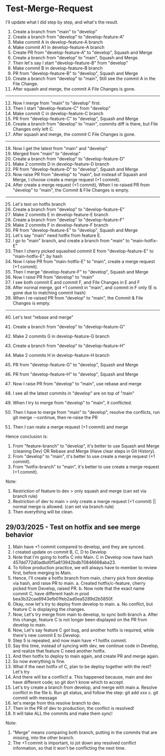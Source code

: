 # Test-Merge-Request

I'll update what I did step by step, and what's the result.

1. Create a branch from "main" to "develop"
2. Create a branch from "develop" to "develop-feature-A"
3. Make commit A in develop-feature-A branch
4. Make commit A1 in develop-feature-A branch
5. Create PR from "develop-feature-A" to "develop", Squash and Merge
6. Create a branch from "develop" to "main", Squash and Merge.
7. Then let's say I start "develop-feature-B" from "develop"
8. Make commit B in develop-feature-B branch
9. PR from "develop-feature-B" to "develop", Squash and Merge
10. Create a branch from "develop" to "main", Still see the commit A in the File Change.
11. After squash and merge, the commit A File Changes is gone.

---

12. Now I merge from "main" to "develop" first.
13. Then I start "develop-feature-C" from "develop"
14. Make commit C in develop-feature-C branch
15. PR from "develop-feature-C" to "develop", Squash and Merge
16. Create a branch from "develop" to "main", commits diff is there, but File Changes only left C.
17. After squash and merge, the commit C File Changes is gone.

---

18. Now I get the latest from "main" and "develop"
19. Merged from "main" to "develop"
20. Create a branch from "develop" to "develop-feature-D"
21. Make 2 commits D in develop-feature-D branch
22. PR from "develop-feature-D" to "develop", Squash and Merge
23. Now raise PR from "develop" to "main", but instead of Squash and Merge, I choose create a merge request (+1 commit).
24. After create a merge request (+1 commit), When I re-raised PR from "develop" to "main", the Commit & File Changes is empty.

---

25. Let's test on hotfix branch
26. Create a branch from "develop" to "develop-feature-E"
27. Make 2 commits E in develop-feature-E branch
28. Create a branch from "develop" to "develop-feature-F"
29. Make 2 commits F in develop-feature-F branch
30. PR from "develop-feature-E" to "develop", Squash and Merge
31. Let's say "main" need hotfix from feature E.
32. I go to "main" branch, and create a branch from "main" to "main-hotfix-E"
33. Then I cherry picked squashed commit E from "develop-feature-E" to "main-hotfix-E", by hash
34. Now I raise PR from "main-hotfix-E" to "main", create a merge request (+1 commit).
35. Then I merge "develop-feature-F" to "develop", Squash and Merge
36. Now I raise PR from "develop" to "main"
37. I see both commit E and commit F, and File Changes in E and F
38. After normal merge, got +1 commit in "main", and commit in F only (E is gone due to matching commit hash)
39. When I re-raised PR from "develop" to "main", the Commit & File Changes is empty.

---

40. Let's test "rebase and merge"
41. Create a branch from "develop" to "develop-feature-G"
42. Make 2 commits G in develop-feature-G branch
43. Create a branch from "develop" to "develop-feature-H"
44. Make 2 commits H in develop-feature-H branch

45. PR from "develop-feature-G" to "develop", Squash and Merge
46. PR from "develop-feature-H" to "develop", Squash and Merge

47. Now I raise PR from "develop" to "main", use rebase and merge
48. I see all the latest commits in "develop" are on top of "main"
49. When I try to merge from "develop" to "main", it conflicted.
50. Then I have to merge from "main" to "develop", resolve the conflicts, run git merge --continue, then re-raise the PR
51. Then I can reate a merge request (+1 commit) and merge

Hence conclusion is:

1. From "feature-branch" to "develop", it's better to use Squash and Merge (cleaning Dev) OR Rebase and Merge (Have clear steps in Git History).
2. From "develop" to "main", it's better to use create a merge request (+1 commit).
3. From "hotfix-branch" to "main", it's better to use create a merge request (+1 commit).

Note:

1. Restriction of feature to dev > only squash and merge (can set via branch rule)
2. Restriction of dev to main > only create a merge request (+1 commit) || normal merge is allowed. (can set via branch rule)
3. Then everything will be clean.

## 29/03/2025 - Test on hotfix and see merge behavior

1. Main have +1 commit compared to develop, and they are synced.
2. I created update on commit B, C, D to Develop
3. Note that I'm going to hotfix C into Main. C in Develop now have hash 457dd772d0adbd0f5a813942bdb70846668aba23.
4. To follow production practice, we will always have to member to review first, before merging to Main.
5. Hence, I'll create a hotfix branch from main, cherry pick from develop via hash, and raise PR to main.
   a. Created hotfix/c-feature, cherry picked from Develop, raised PR.
   b. Now note that the exact name commit C, have different hash in prod bea3b32cae8943efb01feb2ad0ea5289d2b5850f.
6. Okay, now let's try to deploy from develop to main.
   a. No conflict, but feature C is displaying the changes.
7. Now, Let's try merge from main to develop, to sync both branch
   a. After this change, feature C is not longer been displayed on the PR from develop to main.
8. Now, Let's say feature C got bug, and another hotfix is required, while there's new commit E to Develop.
9. Step 5 is repeated, and now main have +1 hotfix commit.
10. Say this time, instead of syncing with dev, we continue code in Develop, and realize that feature C need another hotfix.
11. And then hotfix to deploy to main again, and create PR and merge again.
12. So now everything is fine.
13. What if the next hotfix of C, plan to be deploy together with the rest? Let's try
14. And there will be a conflict!
    a. This happened because, main and dev have different code; so git don't know which to accept.
15. Let's try create a branch from develop, and merge with main
    a. Resolve conflict in the file
    b. Run git status, and follow the step: git add xxx
    c. git commit with message
16. let's merge from this resolve branch to dev.
17. Then in the PR of dev to production, the conflict is resolved!
18. It will take ALL the commits and make them sync!

Note:

1. "Merge" means comparing both branch, putting in the commits that are missing, into the other branch.
2. The +1 commit is important, to jot down any resolved conflict information, so that it won't be conflicting the next time.
